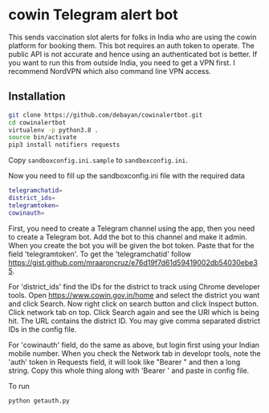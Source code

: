 # cowin Telegram alert bot

This sends vaccination slot alerts for folks in India who are using the cowin platform for booking them. This bot requires an auth token to operate. The public API is not accurate and hence using an authenticated bot is better. If you want to run this from outside India, you need to get a VPN first. I recommend NordVPN which also command line VPN access.

## Installation

```sh
git clone https://github.com/debayan/cowinalertbot.git
cd cowinalertbot
virtualenv -p python3.8 .
source bin/activate
pip3 install notifiers requests

```

Copy `sandboxconfig.ini.sample` to `sandboxconfig.ini`.

Now you need to fill up the sandboxconfig.ini file with the required data

```sh
telegramchatid=
district_ids=
telegramtoken=
cowinauth=
```

First, you need to create a Telegram channel using the app, then you need to create a Telegram bot. Add the bot to this channel and make it admin. When you create the bot you will be given the bot token. Paste that for the field 'telegramtoken'.  To get the 'telegramchatid' follow https://gist.github.com/mraaroncruz/e76d19f7d61d59419002db54030ebe35.

For 'district_ids' find the IDs for the district to track using Chrome developer tools. Open https://www.cowin.gov.in/home and select the district you want and click Search. Now right click on search button and click Inspect button. Click network tab on top. Click Search again and see the URl which is being hit. The URL contains the district ID. You may give comma separated district IDs in the config file.

For 'cowinauth' field, do the same as above, but login first using your Indian mobile number. When you check the Network tab in developr tools, note the 'auth' token in Requests field, it will look like  "Bearer " and then a long string. Copy this whole thing along with 'Bearer ' and paste in config file.

To run

```sh
python getauth.py
```
